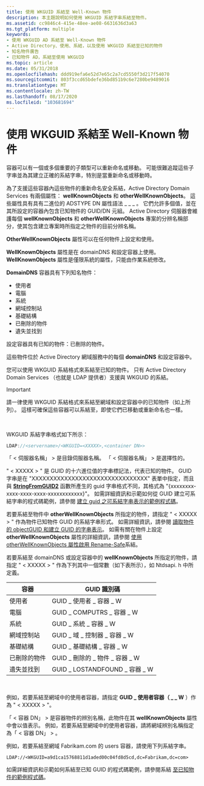 ```yaml
---
title: 使用 WKGUID 系結至 Well-Known 物件
description: 本主題說明如何使用 WKGUID 系結字串系結至物件。
ms.assetid: cc9846c4-415e-48ee-ae08-6631636d3a63
ms.tgt_platform: multiple
keywords:
- 使用 WKGUID AD 系結至 Well-Known 物件
- Active Directory、使用、系結，以及使用 WKGUID 系結至已知的物件
- 知名物件廣告
- 已知物件 AD，系結至使用 WKGUID
ms.topic: article
ms.date: 05/31/2018
ms.openlocfilehash: ddd919efa6e52d7e65c2a7cd5550f3d217f54070
ms.sourcegitcommit: 803f3ccd65bdefe36bd851b9c6e7280be9489016
ms.translationtype: MT
ms.contentlocale: zh-TW
ms.lasthandoff: 08/17/2020
ms.locfileid: "103681694"
---
```

# <a name="binding-to-well-known-objects-using-wkguid"></a>使用 WKGUID 系結至 Well-Known 物件

容器可以有一個或多個重要的子類型可以重新命名或移動。 可能很難追蹤這些子字串並為其建立正確的系結字串，特別是當重新命名或移動時。

為了支援這些容器內這些物件的重新命名安全系結，Active Directory Domain Services 有兩個屬性： **wellKnownObjects** 和 **otherWellKnownObjects**。 這些屬性具有具有二進位的 ADSTYPE DN 屬性語法 \_ \_ \_ 。 它們允許多個值，並在其所設定的容器內包含已知物件的 GUID/DN 元組。 Active Directory 伺服器會維護每個 **wellKnownObjects** 和 **otherWellKnownObjects** 專案的分辨名稱部分，使其包含建立專案時所指定之物件的目前分辨名稱。

**OtherWellKnownObjects** 屬性可以在任何物件上設定和使用。

**WellKnownObjects** 屬性是在 domainDNS 和設定容器上使用。 **WellKnownObjects** 屬性是僅限系統的屬性，只能由作業系統修改。

**DomainDNS** 容器具有下列知名物件：

-   使用者
-   電腦
-   系統
-   網域控制站
-   基礎結構
-   已刪除的物件
-   遺失並找到

設定容器具有已知的物件：已刪除的物件。

這些物件位於 Active Directory 網域服務中的每個 **domainDNS** 和設定容器中。

您可以使用 WKGUID 系結格式來系結至已知的物件。 只有 Active Directory Domain Services （也就是 LDAP 提供者）支援與 WKGUID 的系結。

> [!IMPORTANT]
> 請一律使用 WKGUID 系結格式來系結至網域和設定容器中的已知物件（如上所列）。 這樣可確保這些容器可以系結至，即使它們已移動或重新命名也一樣。

 

WKGUID 系結字串格式如下所示：


```C++
LDAP://<servername>/<WKGUID=<XXXXX>,<container DN>>
```



「 &lt; 伺服器名稱」 &gt; 是目錄伺服器名稱。 「 &lt; 伺服器名稱」 &gt; 是選擇性的。

" &lt; XXXXX &gt; " 是 GUID 的十六進位值的字串標記法，代表已知的物件。 GUID 字串是在 "XXXXXXXXXXXXXXXXXXXXXXXXXXXXXXXX" 表單中指定，而且與 [**StringFromGUID2**](/windows/win32/api/combaseapi/nf-combaseapi-stringfromguid2) 函數所產生的 guid 字串格式不同，其格式為 "{xxxxxxxx-xxxx-xxxx-xxxx-xxxxxxxxxxxx}"。 如需詳細資訊和示範如何從 GUID 建立可系結字串的程式碼範例，請參閱 [建立 guid 之可系結字串表示的範例程式碼](example-code-for-creating-a-bindable-string-representation-of-a-guid.md)。

若要系結至物件中 **otherWellKnownObjects** 所指定的物件，請指定 " &lt; XXXXX &gt; " 作為物件已知物件 GUID 的系結字串形式。 如需詳細資訊，請參閱 [讀取物件的 objectGUID 和建立 GUID 的字串表示](reading-an-objectampaposs-objectguid-and-creating-a-string-representation-of-the-guid.md)。 如需有關在物件上設定 **otherWellKnownObjects** 屬性的詳細資訊，請參閱 [使用 otherWellKnownObjects 屬性啟用 Rename-Safe](enabling-rename-safe-binding-with-the-otherwellknownobjects-property.md)系結。

若要系結至 domainDNS 或設定容器中的 **wellKnownObjects** 所指定的物件，請指定 " &lt; XXXXX &gt; " 作為下列其中一個常數（如下表所示），如 Ntdsapi. h 中所定義。



| 容器          | GUID 識別碼                         |
|--------------------|-----------------------------------------|
| 使用者              | GUID \_ 使用者 \_ 容器 \_ W               |
| 電腦          | GUID \_ COMPUTRS \_ 容器 \_ W            |
| 系統             | GUID \_ 系統 \_ 容器 \_ W             |
| 網域控制站 | GUID \_ 域 \_ 控制器 \_ 容器 \_ W |
| 基礎結構     | GUID \_ 基礎結構 \_ 容器 \_ W      |
| 已刪除的物件    | GUID \_ 刪除的 \_ 物件 \_ 容器 \_ W    |
| 遺失並找到     | GUID \_ LOSTANDFOUND \_ 容器 \_ W        |



 

例如，若要系結至網域中的使用者容器，請指定 **GUID \_ 使用者容器（ \_ \_ W** ）作為 " &lt; XXXXX &gt; "。

「 &lt; 容器 DN」 &gt; 是容器物件的辨別名稱，此物件在其 **wellKnownObjects** 屬性中會以值表示。 例如，若要系結至網域中的使用者容器，請將網域辨別名稱指定為「 &lt; 容器 DN」 &gt; 。

例如，若要系結至網域 Fabrikam.com 的 users 容器，請使用下列系結字串。

``` syntax
LDAP://<WKGUID=a9d1ca15768811d1aded00c04fd8d5cd,dc=Fabrikam,dc=com>
```

如需詳細資訊和示範如何系結至已知 GUID 的程式碼範例，請參閱系結 [至已知物件的範例程式碼](example-code-for-binding-to-well-known-objects.md)。

 

 